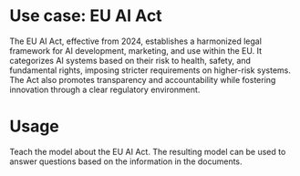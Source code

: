 # Use case: EU AI Act

The EU AI Act, effective from 2024, establishes a harmonized legal framework for AI development, marketing, and use within the EU. It categorizes AI systems based on their risk to health, safety, and fundamental rights, imposing stricter requirements on higher-risk systems. The Act also promotes transparency and accountability while fostering innovation through a clear regulatory environment.

# Usage
Teach the model about the EU AI Act. The resulting model can be used to answer questions based on the information in the documents. 
